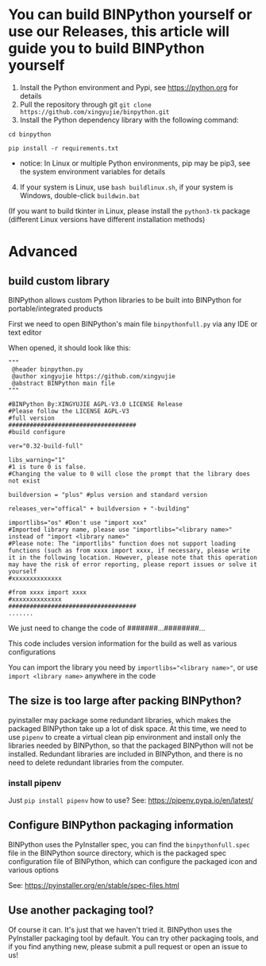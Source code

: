 # You can build BINPython yourself or use our Releases, this article will guide you to build BINPython yourself
1. Install the Python environment and Pypi, see https://python.org for details
2. Pull the repository through git
`git clone https://github.com/xingyujie/binpython.git`
3. Install the Python dependency library with the following command:  

`cd binpython`   

`pip install -r requirements.txt`

* notice: In Linux or multiple Python environments, pip may be pip3, see the system environment variables for details

4. If your system is Linux, use `bash buildlinux.sh`, if your system is Windows, double-click `buildwin.bat`  

(If you want to build tkinter in Linux, please install the `python3-tk` package (different Linux versions have different installation methods)
# Advanced
## build custom library
BINPython allows custom Python libraries to be built into BINPython for portable/integrated products

First we need to open BINPython's main file `binpythonfull.py` via any IDE or text editor

When opened, it should look like this:
```
"""
 @header binpython.py
 @author xingyujie https://github.com/xingyujie
 @abstract BINPython main file
"""

#BINPython By:XINGYUJIE AGPL-V3.0 LICENSE Release
#Please follow the LICENSE AGPL-V3
#full version
####################################
#build configure

ver="0.32-build-full"

libs_warning="1"
#1 is ture 0 is false.
#Changing the value to 0 will close the prompt that the library does not exist

buildversion = "plus" #plus version and standard version

releases_ver="offical" + buildversion + "-building"

importlibs="os" #Don't use "import xxx" 
#Imported library name, please use "importlibs="<library name>" instead of "import <library name>"
#Please note: The "importlibs" function does not support loading functions (such as from xxxx import xxxx, if necessary, please write it in the following location. However, please note that this operation may have the risk of error reporting, please report issues or solve it yourself
#xxxxxxxxxxxxxx

#from xxxx import xxxx
#xxxxxxxxxxxxxx
####################################
.......
```

We just need to change the code of #######...########...  

This code includes version information for the build as well as various configurations   

You can import the library you need by `importlibs="<library name>"`, or use `import <library name>` anywhere in the code

## The size is too large after packing BINPython?

pyinstaller may package some redundant libraries, which makes the packaged BINPython take up a lot of disk space. At this time, we need to use `pipenv` to create a virtual clean pip environment and install only the libraries needed by BINPython, so that the packaged BINPython will not be installed. Redundant libraries are included in BINPython, and there is no need to delete redundant libraries from the computer.

### install pipenv
Just `pip install pipenv`
how to use? See: https://pipenv.pypa.io/en/latest/

## Configure BINPython packaging information
BINPython uses the PyInstaller spec, you can find the `binpythonfull.spec` file in the BINPython source directory, which is the packaged spec configuration file of BINPython, which can configure the packaged icon and various options

See: https://pyinstaller.org/en/stable/spec-files.html
## Use another packaging tool?
Of course it can. It's just that we haven't tried it. BINPython uses the PyInstaller packaging tool by default. You can try other packaging tools, and if you find anything new, please submit a pull request or open an issue to us!
